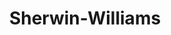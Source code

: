 ---
title: "Sherwin-Williams"
url: /portland/sherwin-williams-southwest-poplar-lane/
shop: Farben
---